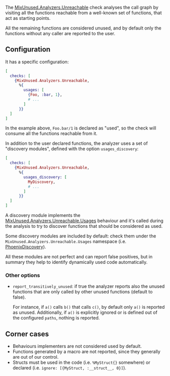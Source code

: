 The [MixUnused.Analyzers.Unreachable](`MixUnused.Analyzers.Unreachable`) check analyses the call graph by visiting all the functions reachable from a well-known set of functions, that act as starting points.

All the remaining functions are considered unused, and by default only the functions without any caller are reported to the user.

## Configuration

It has a specific configuration:

```elixir
[
  checks: [
    {MixUnused.Analyzers.Unreachable,
      %{
        usages: [
          {Foo, :bar, 1},
          # ...
        ]
      }}
  ]
]
```

In the example above, `Foo.bar/1` is declared as "used", so the check will consume all the functions reachable from it.

In addition to the user declared functions, the analyzer uses a set of "discovery modules", defined with the option `usages_discovery`:

```elixir
[
  checks: [
    {MixUnused.Analyzers.Unreachable,
      %{
        usages_discovery: [
          MyDiscovery,
          # ...
        ]
      }}
  ]
]
```

A discovery module implements the [MixUnused.Analyzers.Unreachable.Usages](`MixUnused.Analyzers.Unreachable.Usages`) behaviour and it's called during the analysis to try to discover functions that should be considered as used.

Some discovery modules are included by default: check them under the `MixUnused.Analyzers.Unreachable.Usages` namespace (i.e. [PhoenixDiscovery](`MixUnused.Analyzers.Unreachable.Usages.PhoenixDiscovery`)).

All these modules are not perfect and can report false positives, but in summary they help to identify dynamically used code automatically.

### Other options

* `report_transitively_unused`: if true the analyzer reports also the unused 
  functions that are only called by other unused functions (default to false).

  For instance, if `a()` calls `b()` that calls `c()`, by default only `a()` is reported as unused. Additionally, if `a()` is explicitly ignored or is defined out of the configured `paths`, nothing is reported.

## Corner cases

* Behaviours implementers are not considered used by default.
* Functions generated by a macro are not reported, since they generally are out
  of our control.
* Structs must be used in the code (i.e. `%MyStruct{}` somewhere) or declared
  (i.e. `ignore: [{MyStruct, :__struct__, 0}]`).
